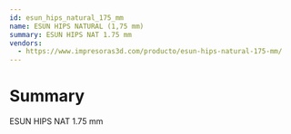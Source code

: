 ```yaml
---
id: esun_hips_natural_175_mm
name: ESUN HIPS NATURAL (1,75 mm)
summary: ESUN HIPS NAT 1.75 mm
vendors:
  - https://www.impresoras3d.com/producto/esun-hips-natural-175-mm/
---
```


# Summary

ESUN HIPS NAT 1.75 mm
